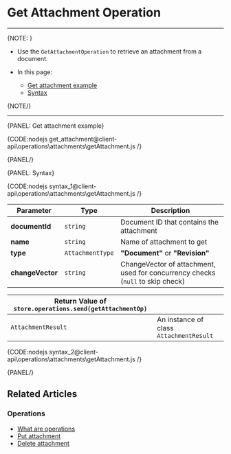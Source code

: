 # Get Attachment Operation
---

{NOTE: }

* Use the `GetAttachmentOperation` to retrieve an attachment from a document. 

* In this page:  

  * [Get attachment example](../../../client-api/operations/attachments/get-attachment#get-attachment-example)  
  * [Syntax](../../../client-api/operations/attachments/get-attachment#syntax)
   
{NOTE/}

---

{PANEL: Get attachment example}

{CODE:nodejs get_attachment@client-api\operations\attachments\getAttachment.js /}

{PANEL/}

{PANEL: Syntax}

{CODE:nodejs syntax_1@client-api\operations\attachments\getAttachment.js /}

| Parameter        | Type             | Description                                                                       |
|------------------|------------------|-----------------------------------------------------------------------------------|
| __documentId__   | `string`         | Document ID that contains the attachment                                          |
| __name__         | `string`         | Name of attachment to get                                                         |
| __type__         | `AttachmentType` | __"Document"__ or __"Revision"__                                                  |
| __changeVector__ | `string`         | ChangeVector of attachment,<br>used for concurrency checks (`null` to skip check) |

| Return Value of `store.operations.send(getAttachmentOp)`  |                                         |
|-----------------------------------------------------------|-----------------------------------------|
| `AttachmentResult`                                        | An instance of class `AttachmentResult` |

{CODE:nodejs syntax_2@client-api\operations\attachments\getAttachment.js /}

{PANEL/}

## Related Articles

### Operations

- [What are operations](../../../client-api/operations/what-are-operations)
- [Put attachment](../../../client-api/operations/attachments/put-attachment) 
- [Delete attachment](../../../client-api/operations/attachments/delete-attachment)
